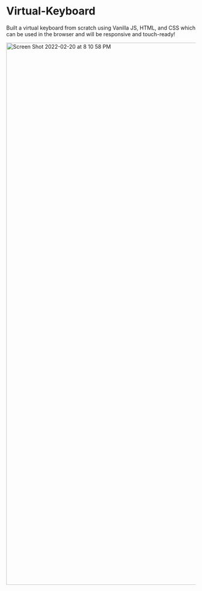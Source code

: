 # Virtual-Keyboard

Built a virtual keyboard from scratch using Vanilla JS, HTML, and CSS which can be used in the browser and will be responsive and touch-ready!

<img width="1440" alt="Screen Shot 2022-02-20 at 8 10 58 PM" src="https://user-images.githubusercontent.com/91064646/154873673-8e1168f6-d1e6-4c29-b803-edb36c102dbf.png">
